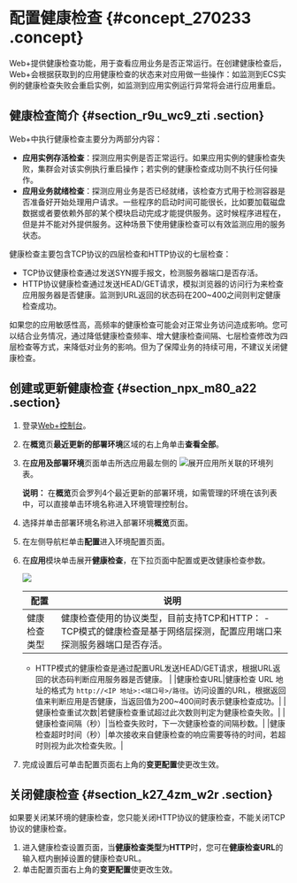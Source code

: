 # 配置健康检查 {#concept_270233 .concept}

Web+提供健康检查功能，用于查看应用业务是否正常运行。在创建健康检查后，Web+会根据获取到的应用健康检查的状态来对应用做一些操作：如监测到ECS实例的健康检查失败会重启实例，如监测到应用实例运行异常将会进行应用重启。

## 健康检查简介 {#section_r9u_wc9_zti .section}

Web+中执行健康检查主要分为两部分内容：

-   **应用实例存活检查**：探测应用实例是否正常运行。如果应用实例的健康检查失败，集群会对该实例执行重启操作；若实例的健康检查成功则不执行任何操作。
-   **应用业务就绪检查**：探测应用业务是否已经就绪，该检查方式用于检测容器是否准备好开始处理用户请求。一些程序的启动时间可能很长，比如要加载磁盘数据或者要依赖外部的某个模块启动完成才能提供服务。这时候程序进程在，但是并不能对外提供服务。这种场景下使用健康检查可以有效监测应用的服务状态。

健康检查主要包含TCP协议的四层检查和HTTP协议的七层检查：

-   TCP协议健康检查通过发送SYN握手报文，检测服务器端口是否存活。
-   HTTP协议健康检查通过发送HEAD/GET请求，模拟浏览器的访问行为来检查应用服务器是否健康。监测到URL返回的状态码在200~400之间则判定健康检查成功。

如果您的应用敏感性高，高频率的健康检查可能会对正常业务访问造成影响。您可以结合业务情况，通过降低健康检查频率、增大健康检查间隔、七层检查修改为四层检查等方式，来降低对业务的影响。但为了保障业务的持续可用，不建议关闭健康检查。

## 创建或更新健康检查 {#section_npx_m80_a22 .section}

1.  登录[Web+控制台](https://webplus.console.aliyun.com)。
2.  在**概览**页**最近更新的部署环境**区域的右上角单击**查看全部**。
3.  在**应用及部署环境**页面单击所选应用最左侧的 ![](http://static-aliyun-doc.oss-cn-hangzhou.aliyuncs.com/assets/img/163212/156048104547117_zh-CN.png)展开应用所关联的环境列表。

    **说明：** 在**概览**页会罗列4个最近更新的部署环境，如需管理的环境在该列表中，可以直接单击环境名称进入环境管理控制台。

4.  选择并单击部署环境名称进入部署环境**概览**页面。
5.  在左侧导航栏单击**配置**进入环境配置页面。
6.  在**应用**模块单击展开**健康检查**，在下拉页面中配置或更改健康检查参数。

    ![](http://static-aliyun-doc.oss-cn-hangzhou.aliyuncs.com/assets/img/223015/156048104548020_zh-CN.png)

    |配置|说明|
    |--|--|
    |健康检查类型|健康检查使用的协议类型，目前支持TCP和HTTP：     -   TCP模式的健康检查是基于网络层探测，配置应用端口来探测服务器端口是否存活。
    -   HTTP模式的健康检查是通过配置URL发送HEAD/GET请求，根据URL返回的状态码判断应用服务器是否健康。
 |
    |健康检查URL|健康检查 URL 地址的格式为 `http://<IP 地址>:<端口号>/路径`。访问设置的URL，根据返回值来判断应用是否健康，当返回值为200~400间时表示健康检查成功。|
    |健康检查重试次数|若健康检查重试超过此次数则判定为健康检查失败。|
    |健康检查间隔（秒）|当检查失败时，下一次健康检查的间隔秒数。|
    |健康检查超时时间（秒）|单次接收来自健康检查的响应需要等待的时间，若超时则视为此次检查失败。|

7.  完成设置后可单击配置页面右上角的**变更配置**使更改生效。

## 关闭健康检查 {#section_k27_4zm_w2r .section}

如果要关闭某环境的健康检查，您只能关闭HTTP协议的健康检查，不能关闭TCP协议的健康检查。

1.  进入健康检查设置页面，当**健康检查类型**为**HTTP**时，您可在**健康检查URL**的输入框内删掉设置的健康检查URL。
2.  单击配置页面右上角的**变更配置**使更改生效。

